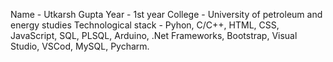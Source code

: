 Name - Utkarsh Gupta
Year - 1st year
College - University of petroleum and energy studies
Technological stack - Pyhon, C/C++, HTML, CSS, JavaScript, SQL, PLSQL, Arduino, .Net Frameworks, Bootstrap, Visual Studio, VSCod, MySQL, Pycharm.
